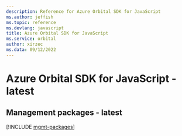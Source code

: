```yaml
---
description: Reference for Azure Orbital SDK for JavaScript
ms.author: jeffish
ms.topic: reference
ms.devlang: javascript
title: Azure Orbital SDK for JavaScript
ms.service: orbital
author: xirzec
ms.data: 09/12/2022
---
```

# Azure Orbital SDK for JavaScript - latest

## Management packages - latest
[!INCLUDE [mgmt-packages](orbital-mgmt-index.md)]